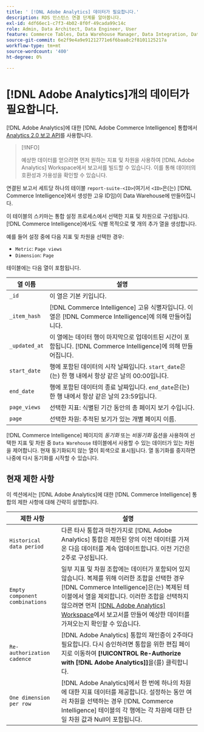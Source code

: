 ```yaml
---
title: ' [!DNL Adobe Analytics] 데이터가 필요합니다.'
description: RDS 인스턴스 연결 단계를 알아봅니다.
exl-id: 4df66ec1-c7f3-4b02-8f0f-49cada99c14c
role: Admin, Data Architect, Data Engineer, User
feature: Commerce Tables, Data Warehouse Manager, Data Integration, Data Import/Export
source-git-commit: 6e2f9e4a9e91212771e6f6baa8c2f8101125217a
workflow-type: tm+mt
source-wordcount: '400'
ht-degree: 0%

---
```


# [!DNL Adobe Analytics]개의 데이터가 필요합니다.

[!DNL Adobe Analytics]에 대한 [!DNL Adobe Commerce Intelligence] 통합에서 [Analytics 2.0 보고 API](https://developer.adobe.com/analytics-apis/docs/2.0/#!AdobeDocs/analytics-2.0-apis/master/README.md)를 사용합니다.

>[!INFO]
>
>예상한 데이터를 얻으려면 먼저 원하는 지표 및 차원을 사용하여 [!DNL Adobe Analytics] Workspace에서 보고서를 빌드할 수 있습니다. 이를 통해 데이터의 호환성과 가용성을 확인할 수 있습니다.

연결된 보고서 세트당 하나의 테이블 `report-suite-<ID>`(여기서 `<ID>`은(는) [!DNL Commerce Intelligence]에서 생성한 고유 ID임)이 Data Warehouse에 만들어집니다.

이 테이블의 스키마는 통합 설정 프로세스에서 선택한 지표 및 차원으로 구성됩니다. [!DNL Commerce Intelligence]에서도 식별 목적으로 몇 개의 추가 열을 생성합니다.

예를 들어 설정 중에 다음 지표 및 차원을 선택한 경우:
- `Metric`: `Page views`
- `Dimension`: `Page`

테이블에는 다음 열이 포함됩니다.

| 열 이름 | 설명 |
| --- | --- |
| `_id` | 이 열은 기본 키입니다. |
| `_item_hash` | [!DNL Commerce Intelligence] 고유 식별자입니다. 이 열은 [!DNL Commerce Intelligence]에 의해 만들어집니다. |
| `_updated_at` | 이 열에는 데이터 행이 마지막으로 업데이트된 시간이 포함됩니다. [!DNL Commerce Intelligence]에 의해 만들어집니다. |
| `start_date` | 행에 포함된 데이터의 시작 날짜입니다. `start_date`은(는) 한 행 내에서 항상 같은 날의 00:00입니다. |
| `end_date` | 행에 포함된 데이터의 종료 날짜입니다. `end_date`은(는) 한 행 내에서 항상 같은 날의 23:59입니다. |
| `page_views` | 선택한 지표: 식별된 기간 동안의 총 페이지 보기 수입니다. |
| `page` | 선택한 차원: 추적된 보기가 있는 개별 페이지 이름. |

[!DNL Commerce Intelligence] 페이지의 *동기화* 또는 *비동기화* 옵션을 사용하여 선택한 지표 및 차원 중 `Data Warehouse` 테이블에서 사용할 수 있는 데이터가 있는 차원을 제어합니다. 현재 동기화되지 않는 열이 회색으로 표시됩니다. 열 동기화를 중지하면 나중에 다시 동기화를 시작할 수 있습니다.

## 현재 제한 사항

이 섹션에서는 [!DNL Adobe Analytics]에 대한 [!DNL Commerce Intelligence] 통합의 제한 사항에 대해 간략히 설명합니다.

| 제한 사항 | 설명 |
| --- | --- |
| `Historical data period` | 다른 타사 통합과 마찬가지로 [!DNL Adobe Analytics] 통합은 제한된 양의 이전 데이터를 가져온 다음 데이터를 계속 업데이트합니다. 이전 기간은 2주로 구성됩니다. |
| `Empty component combinations` | 일부 지표 및 차원 조합에는 데이터가 포함되어 있지 않습니다. 복제를 위해 이러한 조합을 선택한 경우 [!DNL Commerce Intelligence]은(는) 복제된 테이블에서 열을 제외합니다. 이러한 조합을 선택하지 않으려면 먼저 [[!DNL Adobe Analytics] Workspace](https://experienceleague.adobe.com/docs/analytics/analyze/analysis-workspace/home.html)에서 보고서를 만들어 예상한 데이터를 가져오는지 확인할 수 있습니다. |
| `Re-authorization cadence` | [!DNL Adobe Analytics] 통합의 재인증이 2주마다 필요합니다. 다시 승인하려면 통합을 위한 편집 페이지로 이동하여 **[!UICONTROL Re-Authorize with [!DNL Adobe Analytics]]**&#x200B;을(를) 클릭합니다. |
| `One dimension per row` | [!DNL Adobe Analytics]에서 한 번에 하나의 차원에 대한 지표 데이터를 제공합니다. 설정하는 동안 여러 차원을 선택하는 경우 [!DNL Commerce Intelligence] 테이블의 각 행에는 각 차원에 대한 단일 차원 값과 Null이 포함됩니다. |
